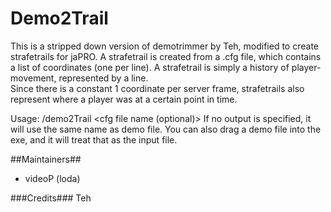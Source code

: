 # Demo2Trail #

This is a stripped down version of demotrimmer by Teh, modified to create strafetrails for jaPRO.
A strafetrail is created from a .cfg file, which contains a list of coordinates (one per line).
A strafetrail is simply a history of player-movement, represented by a line.  
Since there is a constant 1 coordinate per server frame, strafetrails also represent where a player was at a certain point in time.

Usage: /demo2Trail <demo file name> <cfg file name (optional)>
If no output is specified, it will use the same name as demo file.
You can also drag a demo file into the exe, and it will treat that as the input file.

##Maintainers##
* videoP (loda)

###Credits###
Teh